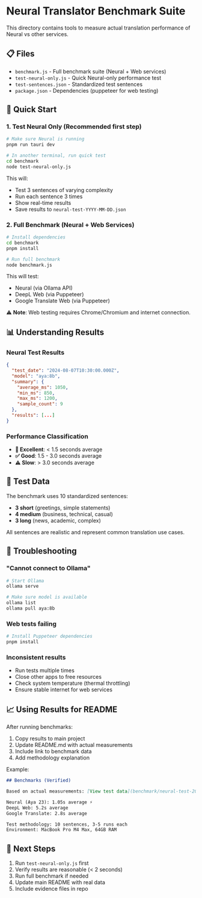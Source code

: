 # Neural Translator Benchmark Suite

This directory contains tools to measure actual translation performance of Neural vs other services.

## 📋 Files

- `benchmark.js` - Full benchmark suite (Neural + Web services)
- `test-neural-only.js` - Quick Neural-only performance test
- `test-sentences.json` - Standardized test sentences
- `package.json` - Dependencies (puppeteer for web testing)

## 🚀 Quick Start

### 1. Test Neural Only (Recommended first step)

```bash
# Make sure Neural is running
pnpm run tauri dev

# In another terminal, run quick test
cd benchmark
node test-neural-only.js
```

This will:
- Test 3 sentences of varying complexity
- Run each sentence 3 times
- Show real-time results
- Save results to `neural-test-YYYY-MM-DD.json`

### 2. Full Benchmark (Neural + Web Services)

```bash
# Install dependencies
cd benchmark
pnpm install

# Run full benchmark
node benchmark.js
```

This will test:
- Neural (via Ollama API)
- DeepL Web (via Puppeteer)
- Google Translate Web (via Puppeteer)

⚠️ **Note**: Web testing requires Chrome/Chromium and internet connection.

## 📊 Understanding Results

### Neural Test Results
```json
{
  "test_date": "2024-08-07T10:30:00.000Z",
  "model": "aya:8b",
  "summary": {
    "average_ms": 1050,
    "min_ms": 850,
    "max_ms": 1200,
    "sample_count": 9
  },
  "results": [...]
}
```

### Performance Classification
- **🚀 Excellent**: < 1.5 seconds average
- **✅ Good**: 1.5 - 3.0 seconds average  
- **⚠️ Slow**: > 3.0 seconds average

## 🧪 Test Data

The benchmark uses 10 standardized sentences:
- **3 short** (greetings, simple statements)
- **4 medium** (business, technical, casual)
- **3 long** (news, academic, complex)

All sentences are realistic and represent common translation use cases.

## 🔧 Troubleshooting

### "Cannot connect to Ollama"
```bash
# Start Ollama
ollama serve

# Make sure model is available
ollama list
ollama pull aya:8b
```

### Web tests failing
```bash
# Install Puppeteer dependencies
pnpm install
```

### Inconsistent results
- Run tests multiple times
- Close other apps to free resources
- Check system temperature (thermal throttling)
- Ensure stable internet for web services

## 📈 Using Results for README

After running benchmarks:

1. Copy results to main project
2. Update README.md with actual measurements
3. Include link to benchmark data
4. Add methodology explanation

Example:
```markdown
## Benchmarks (Verified)

Based on actual measurements: [View test data](benchmark/neural-test-2024-08-07.json)

Neural (Aya 23): 1.05s average ⚡
DeepL Web: 5.2s average
Google Translate: 2.8s average

Test methodology: 10 sentences, 3-5 runs each
Environment: MacBook Pro M4 Max, 64GB RAM
```

## 🎯 Next Steps

1. Run `test-neural-only.js` first
2. Verify results are reasonable (< 2 seconds)
3. Run full benchmark if needed
4. Update main README with real data
5. Include evidence files in repo